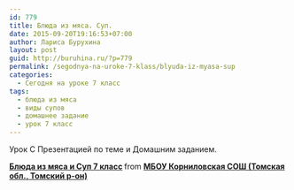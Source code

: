 ```yaml
---
id: 779
title: Блюда из мяса. Суп.
date: 2015-09-20T19:16:53+07:00
author: Лариса Бурухина
layout: post
guid: http://buruhina.ru/?p=779
permalink: /segodnya-na-uroke-7-klass/blyuda-iz-myasa-sup
categories:
  - Сегодня на уроке 7 класс
tags:
  - блюда из мяса
  - виды супов
  - домашнее задание
  - урок 7 класс
---
```

Урок С Презентацией по теме и Домашним заданием.  


<div style="margin-bottom:5px">
  <strong> <a href="https://www.slideshare.net/viktorz1986/7-52981891" title="Блюда из мяса и Суп 7 класс" target="_blank">Блюда из мяса и Суп 7 класс</a> </strong> from <strong><a href="http://www.slideshare.net/viktorz1986" target="_blank">МБОУ Корниловская СОШ (Томская обл., Томский р-он)</a></strong>
</div>